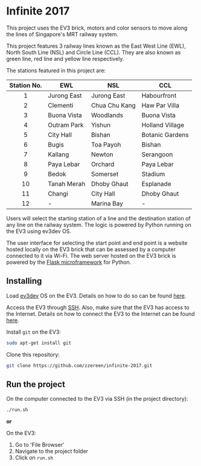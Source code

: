 # Infinite 2017

This project uses the EV3 brick, motors and color sensors to move along the lines of Singapore's MRT railway system.

This project features 3 railway lines known as the East West Line (EWL), North South Line (NSL) and Circle Line (CCL). They are also known as green line, red line and yellow line respectively.

The stations featured in this project are:

| Station No.   | EWL           | NSL           | CCL               |
|:-------------:|---------------|---------------|-------------------|
| 1             | Jurong East   | Jurong East   | Habourfront       |
| 2             | Clementi      | Chua Chu Kang | Haw Par Villa     |
| 3             | Buona Vista   | Woodlands     | Buona Vista       |
| 4             | Outram Park   | Yishun        | Holland Village   |
| 5             | City Hall     | Bishan        | Botanic Gardens   |
| 6             | Bugis         | Toa Payoh     | Bishan            |
| 7             | Kallang       | Newton        | Serangoon         |
| 8             | Paya Lebar    | Orchard       | Paya Lebar        |
| 9             | Bedok         | Somerset      | Stadium           |
| 10            | Tanah Merah   | Dhoby Ghaut   | Esplanade         |
| 11            | Changi        | City Hall     | Dhoby Ghaut       |
| 12            | -             | Marina Bay    | -                 |

Users will select the starting station of a line and the destination station of any line on the railway system. The logic is powered by Python running on the EV3 using ev3dev OS.

The user interface for selecting the start point and end point is a website hosted locally on the EV3 brick that can be assessed by a computer connected to it via Wi-Fi. The web server hosted on the EV3 brick is powered by the [Flask microframework](http://flask.pocoo.org/) for Python.

## Installing

Load [ev3dev](http://www.ev3dev.org/) OS on the EV3. Details on how to do so can be found [here](http://www.ev3dev.org/docs/getting-started/).

Access the EV3 through [SSH](http://www.ev3dev.org/docs/tutorials/connecting-to-ev3dev-with-ssh/). Also, make sure that the EV3 has access to the Internet. Details on how to connect the EV3 to the Internet can be found [here](http://www.ev3dev.org/docs/networking/).

Install ```git``` on the EV3:
```bash
sudo apt-get install git
```

Clone this repository:
```bash
git clone https://github.com/zzereen/infinite-2017.git
```

## Run the project

On the computer connected to the EV3 via SSH (in the project directory):

```bash
./run.sh
```

**or**

On the EV3:

1. Go to 'File Browser'
2. Navigate to the project folder
3. Click on ```run.sh```
